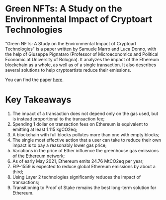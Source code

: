 # Green NFTs: A Study on the Environmental Impact of Cryptoart Technologies

"Green NFTs: A Study on the Environmental Impact of Cryptoart Technologies" is a paper written by Samuele Marro and Luca Donno, with the help of Giuseppe Pignataro (Professor of Microeconomics and Political Economic at University of Bologna). It analyzes the impact of the Ethereum blockchain as a whole, as well as of a single transaction. It also describes several solutions to help cryptoartists reduce their emissions.

You can find the paper [here](https://github.com/lucadonnoh/GreenNFT/raw/main/Green%20NFTs%20-%20A%20Study%20on%20the%20Environmental%20Impact%20of%20Cryptoart%20Technologies.pdf).

# Key Takeaways


1. The impact of a transaction does not depend only on the gas used, but is instead proportional to the transaction fee;
2. Spending 1 dollar on transaction fees on Ethereum is equivalent to emitting at least 1.115 kgCO2eq;
3. A blockchain with full blocks pollutes more than one with empty blocks;
4. The single most effective action that a user can take to reduce their own impact is to pay a reasonably lower gas price;
5. Variations in the price of Ether influence the greenhouse gas emissions of the Ethereum network;
6. As of early May 2021, Ethereum emits 24.76 MtCO2eq per year;
7. EIP-1559 is expected to reduce global Ethereum emissions by about a third;
8. Using Layer 2 technologies significantly reduces the impact of transactions;
9. Transitioning to Proof of Stake remains the best long-term solution for Ethereum.
